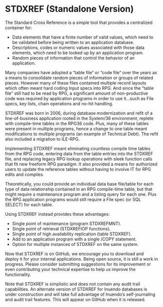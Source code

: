 # STDXREF (Standalone Version)


The Standard Cross Reference is a simple tool that provides a centralized container for:

  * Data elements that have a finite number of valid values, which need to be validated before being written to an application database.
  * Descriptions, codes or numeric values associated with those data elements, which need to be looked up by an application program.
  * Random pieces of information that control the behavior of an application.

Many companies have adopted a “table file” or “code file” over the years as a means to consolidate random pieces of information or groups of related pieces. However many of these files contained multiple record layouts which often meant hard coding Input specs into RPG. And since the “table file” still had to be read by RPG, a significant amount of non-productive code was required by application programs in order to use it…such as File specs, key lists, chain operations and no-hit handling.

STDXREF was born in 2006, during database modernization and refit of a line-of-business application rooted in the System/36 environment, replete with compile-time tables in the RPG36 code. Plus, many of these tables were present in multiple programs, hence a change to one table meant modifications to multiple programs (an example of Technical Debt).  The refit also included a migration to ILE-RPG.

Implementing STDXREF meant eliminating countless compile time tables from the RPG code, entering data from the table entries into the STDXREF file, and replacing legacy RPG lookup operations with sleek function calls that fit new freeform RPG paradigm. It also provided a means for authorized users to update the reference tables without having to involve IT for RPG edits and compiles.

Theoretically, you could provide an individual data base file/table for each type of data relationship contained in an RPG compile-time table, but that might require a maintenance program and a listing query for each one. Plus the RPG application programs would still require a File spec (or SQL SELECT) for each table.

Using STDXREF instead provides these advantages:

  * Single point of maintenance (program STDXREFMNT).
  * Single point of retrieval (STDXREFIOP functions).
  * Single point of high availability replication (table STDXREF).
  * Add to an application program with a single /COPY statement.
  * Option for multiple instances of STDXREF on the same system.

Now that STDXREF is on GitHub, we encourage you to download and deploy it for your internal applications. Being open source, it is still a work in progress. Please consider submitting suggestions for its improvement or even contributing your technical expertise to help us improve the functionality.

Note that STDXREF is simplistic and does not contain any audit trail capabilities. An alternate version of STDXREF for Inuendo databases is under construction and will take full advantage of Inuendo’s self-journaling and audit trail features. This will appear on GitHub when it is released.
